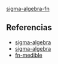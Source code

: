 [sigma-algebra-fn](pdf/sigma-algebra-fn.pdf)

## Referencias
- [sigma-algebra](./sigma-algebra.md)
- [sigma-algebra](./sigma-algebra.md)
- [fn-medible](./fn-medible.md)
